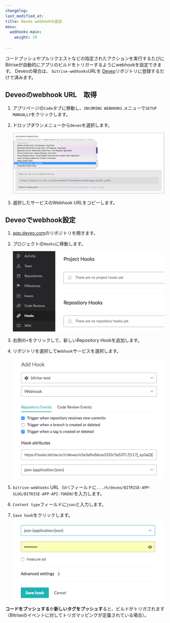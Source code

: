 ```yaml
---
changelog: 
last_modified_at: 
title: Deveo webhookの追加
menu:
  webhooks-main:
    weight: 19

---
```

コードプッシュやプルリクエストなどの指定されたアクションを実行するたびにBitriseが自動的にアプリのビルドをトリガーするようにwebhookを設定できます。 Deveoの場合は、 `bitrise-webhooks`URLを [Deveo](https://deveo.com)リポジトリに登録するだけで済みます。

## Deveoのwebhook URL　取得

1. アプリページの`Code`タブに移動し、`INCOMING WEBHOOKS` メニューで`SETUP MANUALLY`をクリックします。
2. ドロップダウンメニューから`Deveo`を選択します。

   ![Screenshot](/img/bitrise-deveo-webhook.png)
3. 選択したサービスのWebhook URLをコピーします。

## Deveoでwebhook設定

1. [app.deveo.com](https://app.deveo.com)のリポジトリを開きます。
2. プロジェクトの`Hooks`に移動します。

   ![Screenshot](/img/webhooks/deveo-hooks.png)
3. 右側の`+`をクリックして、新しいRepository Hookを追加します。
4. リポジトリを選択して`Webhook`サービスを選択します。

   ![Screenshot](/img/webhooks/deveo-add-hooks.png)
5. `bitrise-webhooks` URL（`Url`フィールドに`.../h/deveo/BITRISE-APP-SLUG/BITRISE-APP-API-TOKEN)`を入力します。
6. `Content type`フィールドに`json`と入力します。
7. `Save hook`をクリックします。

   ![Screenshot](/img/webhooks/deveo-save-hook.png)

**コードをプッシュする**か**新しいタグをプッシュす**ると、ビルドがトリガされます（Bitriseのイベントに対してトリガマッピングが定義されている場合）。
